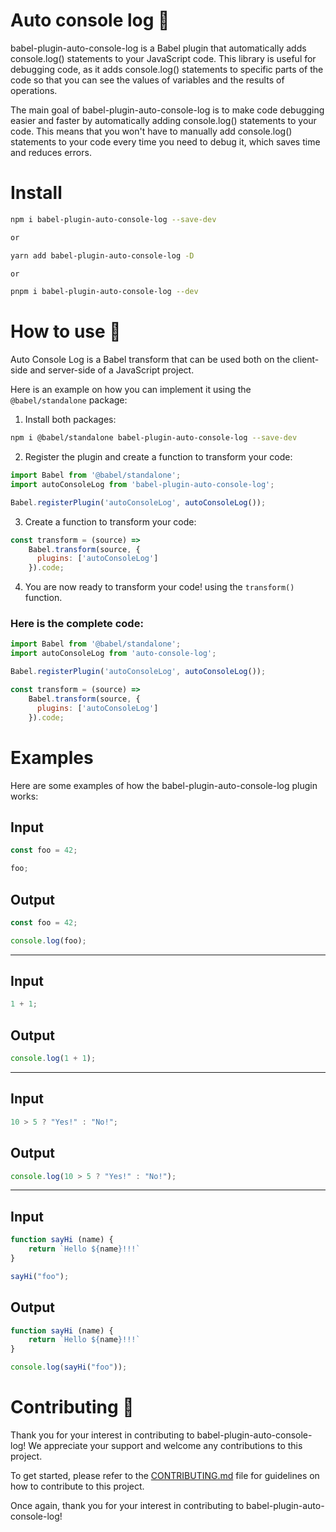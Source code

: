 # Auto console log 🚀

babel-plugin-auto-console-log is a Babel plugin that automatically adds console.log() statements to your JavaScript code. This library is useful for debugging code, as it adds console.log() statements to specific parts of the code so that you can see the values of variables and the results of operations.

The main goal of babel-plugin-auto-console-log is to make code debugging easier and faster by automatically adding console.log() statements to your code. This means that you won't have to manually add console.log() statements to your code every time you need to debug it, which saves time and reduces errors.

# Install

```bash
npm i babel-plugin-auto-console-log --save-dev

or

yarn add babel-plugin-auto-console-log -D 

or

pnpm i babel-plugin-auto-console-log --dev
```

# How to use 📝

Auto Console Log is a Babel transform that can be used both on the client-side and server-side of a JavaScript project.

Here is an example on how you can implement it using the `@babel/standalone` package:

1. Install both packages:
```bash
npm i @babel/standalone babel-plugin-auto-console-log --save-dev
```

2. Register the plugin and create a function to transform your code:
```javascript
import Babel from '@babel/standalone';
import autoConsoleLog from 'babel-plugin-auto-console-log';

Babel.registerPlugin('autoConsoleLog', autoConsoleLog());
```

3. Create a function to transform your code:
```javascript
const transform = (source) =>
    Babel.transform(source, {
      plugins: ['autoConsoleLog']
    }).code;
```

4. You are now ready to transform your code! using the `transform()` function.

### Here is the complete code:

```javascript
import Babel from '@babel/standalone';
import autoConsoleLog from 'auto-console-log';

Babel.registerPlugin('autoConsoleLog', autoConsoleLog());

const transform = (source) =>
    Babel.transform(source, {
      plugins: ['autoConsoleLog']
    }).code;
```

# Examples

Here are some examples of how the babel-plugin-auto-console-log plugin works:

## Input

```javascript
const foo = 42;

foo;
```

## Output

```javascript
const foo = 42;

console.log(foo);
```

***

## Input

```javascript
1 + 1;
```

## Output

```javascript
console.log(1 + 1);
```

***

## Input

```javascript
10 > 5 ? "Yes!" : "No!";
```

## Output

```javascript
console.log(10 > 5 ? "Yes!" : "No!");
```

***

## Input

```javascript
function sayHi (name) {
    return `Hello ${name}!!!`
}

sayHi("foo");
```

## Output

```javascript
function sayHi (name) {
    return `Hello ${name}!!!`
}

console.log(sayHi("foo"));
```

# Contributing 🤝

Thank you for your interest in contributing to babel-plugin-auto-console-log! We appreciate your support and welcome any contributions to this project.

To get started, please refer to the [CONTRIBUTING.md](./CONTRIBUTING.md) file for guidelines on how to contribute to this project.

Once again, thank you for your interest in contributing to babel-plugin-auto-console-log!
